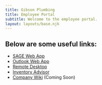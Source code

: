 ```yaml
---
title: Gibson Plumbing
title: Employee Portal
subtitle: Welcome to the employee portal.
layout: layouts/base.njk
---
```

## Below are some useful links:
- [SAGE Web App](https://qa.gibsonplumbing.com/GibsonQA)
- [Outlook Web App](https://mail.gibsonplumbing.com/owa)
- [Remote Desktop](https://control.itsupport247.net)
- [Inventory Advisor](https://gibsonplumbing.sageinvadv.net)
- [Company Wiki](https://wiki.gibsonplumbing.com) (Coming Soon)

